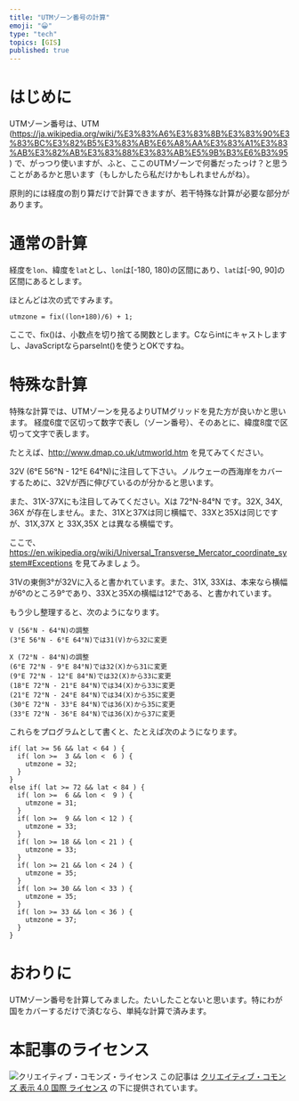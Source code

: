 ```yaml
---
title: "UTMゾーン番号の計算"
emoji: "😀"
type: "tech"
topics: [GIS]
published: true
---
```

# はじめに

UTMゾーン番号は、UTM (https://ja.wikipedia.org/wiki/%E3%83%A6%E3%83%8B%E3%83%90%E3%83%BC%E3%82%B5%E3%83%AB%E6%A8%AA%E3%83%A1%E3%83%AB%E3%82%AB%E3%83%88%E3%83%AB%E5%9B%B3%E6%B3%95) で、がっつり使いますが、ふと、ここのUTMゾーンで何番だったっけ？と思うことがあるかと思います（もしかしたら私だけかもしれませんがね）。

原則的には経度の割り算だけで計算できますが、若干特殊な計算が必要な部分があります。

# 通常の計算

経度を``lon``、緯度を``lat``とし、``lon``は[-180, 180)の区間にあり、``lat``は[-90, 90]の区間にあるとします。

ほとんどは次の式ですみます。
```
utmzone = fix((lon+180)/6) + 1;
```

ここで、fix()は、小数点を切り捨てる関数とします。Cならintにキャストしますし、JavaScriptならparseInt()を使うとOKですね。

# 特殊な計算

特殊な計算では、UTMゾーンを見るよりUTMグリッドを見た方が良いかと思います。
経度6度で区切って数字で表し（ゾーン番号）、そのあとに、緯度8度で区切って文字で表します。

たとえば、http://www.dmap.co.uk/utmworld.htm を見てみてください。

32V (6°E 56°N - 12°E 64°N)に注目して下さい。ノルウェーの西海岸をカバーするために、32Vが西に伸びているのが分かると思います。

また、31X-37Xにも注目してみてください。Xは 72°N-84°N です。32X, 34X, 36X が存在しません。また、31Xと37Xは同じ横幅で、33Xと35Xは同じですが、31X,37X と 33X,35X とは異なる横幅です。

ここで、https://en.wikipedia.org/wiki/Universal_Transverse_Mercator_coordinate_system#Exceptions を見てみましょう。

31Vの東側3°が32Vに入ると書かれています。また、31X, 33Xは、本来なら横幅が6°のところ9°であり、33Xと35Xの横幅は12°である、と書かれています。

もう少し整理すると、次のようになります。

```
V (56°N - 64°N)の調整
(3°E 56°N - 6°E 64°N)では31(V)から32に変更

X (72°N - 84°N)の調整
(6°E 72°N - 9°E 84°N)では32(X)から31に変更
(9°E 72°N - 12°E 84°N)では32(X)から33に変更
(18°E 72°N - 21°E 84°N)では34(X)から33に変更
(21°E 72°N - 24°E 84°N)では34(X)から35に変更
(30°E 72°N - 33°E 84°N)では36(X)から35に変更
(33°E 72°N - 36°E 84°N)では36(X)から37に変更
```

これらをプログラムとして書くと、たとえば次のようになります。

```
if( lat >= 56 && lat < 64 ) {
  if( lon >=  3 && lon <  6 ) {
    utmzone = 32;
  }
}
else if( lat >= 72 && lat < 84 ) {
  if( lon >=  6 && lon <  9 ) {
    utmzone = 31;
  }
  if( lon >=  9 && lon < 12 ) {
    utmzone = 33;
  }
  if( lon >= 18 && lon < 21 ) {
    utmzone = 33;
  }
  if( lon >= 21 && lon < 24 ) {
    utmzone = 35;
  }
  if( lon >= 30 && lon < 33 ) {
    utmzone = 35;
  }
  if( lon >= 33 && lon < 36 ) {
    utmzone = 37;
  }
}
```

# おわりに

UTMゾーン番号を計算してみました。たいしたことないと思います。特にわが国をカバーするだけで済むなら、単純な計算で済みます。

# 本記事のライセンス

![クリエイティブ・コモンズ・ライセンス](https://i.creativecommons.org/l/by/4.0/88x31.png)
この記事は [クリエイティブ・コモンズ 表示 4.0 国際 ライセンス](http://creativecommons.org/licenses/by/4.0/">) の下に提供されています。

